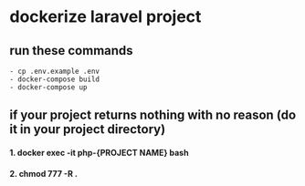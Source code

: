 # dockerize laravel project
  ## run these commands
    - cp .env.example .env
    - docker-compose build
    - docker-compose up

  ## if your project returns nothing with no reason (do it in your project directory)
  #### 1. docker exec -it php-{PROJECT NAME} bash 
  #### 2. chmod 777 -R .
  
